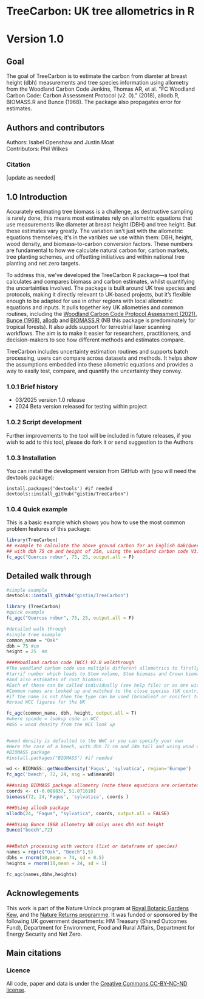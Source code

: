 # TreeCarbon: UK tree allometrics in R
# Version 1.0
## Goal
The goal of TreeCarbon is to estimate the carbon from diamter at breast height (dbh) measurements and tree species information using allometry from the Woodland Carbon Code Jenkins, Thomas AR, et al. "FC Woodland Carbon Code: Carbon Assessment Protocol (v2. 0)." (2018), allodb.R, BIOMASS.R and Bunce (1968). The package also propagates error for estimates.
## Authors and contributors
Authors: Isabel Openshaw and Justin Moat  
Contributors: Phil Wilkes
### Citation

[update as needed]



## 1.0 Introduction

Accurately estimating tree biomass is a challenge, as destructive sampling is rarely done, this means most estimates rely on allometric equations that use measurements like diameter at breast height (DBH) and tree height. But these estimates vary greatly. The variation isn't just with the allometric equations themselves; it's in the varibles we use within them: DBH, height, wood density, and biomass-to-carbon conversion factors. These numbers are fundamental to how we calculate natural carbon for; carbon markets, tree planting schemes, and offsetting initiatives and within national tree planting and net zero targets.

To address this, we've developed the TreeCarbon R package—a tool that calculates and compares biomass and carbon estimates, whilst quantifying the uncertainties involved. The package is built around UK tree species and protocols, making it directly relevant to UK-based projects, but it’s flexible enough to be adapted for use in other regions with local allometric equations and inputs. It pulls together key UK allometries and common routines, including the [Woodland Carbon Code Protocol Assessment (2021)](https://www.woodlandcarboncode.org.uk/images/PDFs/WCC_SurveyProtocol_Version2.1_March2021.pdf), [Bunce (1968)](https://doi.org/10.2307/2258105), [allodb](https://besjournals.onlinelibrary.wiley.com/doi/full/10.1111/2041-210X.13756) and [BIOMASS.R](https://besjournals.onlinelibrary.wiley.com/doi/full/10.1111/2041-210X.12753) (NB this package is predominately for tropical forests). It also adds support for terrestrial laser scanning workflows. The aim is to make it easier for researchers, practitioners, and decision-makers to see how different methods and estimates compare.

TreeCarbon includes uncertainty estimation routines and supports batch processing, users can compare across datasets and methods. It helps show the assumptions embedded into these allometric equations and provides a way to easily test, compare, and quantify the uncertainty they convey. 


### 1.0.1 Brief history

<!-- badges: start -->
* 03/2025 version 1.0 release
* 2024 Beta version released for testing within project
<!-- badges: end -->



### 1.0.2	Script development  

Further improvements to the tool will be included in future releases, if you wish to add to this tool, please do fork it or send suggestion to the Authors

### 1.0.3 Installation

You can install the development version from GitHub with (you will need the devtools package):

```
install.packages('devtools') #if needed
devtools::install_github("gistin/TreeCarbon")
```

### 1.0.4 Quick example

This is a basic example which shows you how to use the most common problem features of this package:

``` r
library(TreeCarbon)
## example to calculate the above ground carbon for an English Oak(Quercus robur)
## with dbh 75 cm and height of 25m, using the woodland carbon code V3.0
fc_agc("Quercus robur", 75, 25, output.all = F)
```
## Detailed walk through
``` r
#simple example
devtools::install_github("gistin/TreeCarbon")

library (TreeCarbon)
#quick example
fc_agc("Quercus robur", 75, 25, output.all = F)

#detailed walk through
#single tree example
common_name = "Oak"
dbh = 75 #cm
height = 25  #m

####Woodland carbon code (WCC) V2.0 walkthrough
#The woodland carbon code use multiple different allometrics to firstly derive
#tarrif number which leads to Stem volume, Stem biomass and Crown biomass 
#and also estimates of root biomass.
#Each of these can be called individually (see help file) or as one with fc_agc
#Common names are looked up and matched to the close species (UK centric),
#if the name is not then the type can be used (broadleaf or conifer) to give
#broad WCC figures for the UK

fc_agc(common_name, dbh, height, output.all = T)
#where spcode = lookup code in WCC
#NSG = wood density from the WCC look up


#wood density is defaulted to the WWC or you can specify your own
#Here the case of a beech, with dbh 72 cm and 24m tall and using wood density from the 
#BIOMASS package
#install.packages("BIOMASS") #if needed

wd <- BIOMASS::getWoodDensity('Fagus', 'sylvatica', region='Europe')
fc_agc('beech', 72, 24, nsg = wd$meanWD)

###using BIOMASS package allometry (note these equations are orientated to tropical areas)
coords <- c(-0.088837, 51.071610)
biomass(72, 24,'Fagus', 'sylvatica', coords )

###Using allodb package
allodb(24, "Fagus", "sylvatica", coords, output.all = FALSE)

###Using Bunce 1968 allometry NB onlys uses dbh not height
Bunce("beech",72)


###Batch processing with vectors (list or dataframe of species)
names = rep(c("Oak", "Beech"),5)
dbhs = rnorm(10,mean = 74, sd = 0.5)
heights = rnorm(10,mean = 24, sd = 1)

fc_agc(names,dbhs,heights)
```

## Acknowlegements
This work is part of the Nature Unlock program at [Royal Botanic Gardens Kew](https://www.kew.org/science), and the [Nature Returns programme](https://www.kew.org/science/nature-returns).  It was funded or sponsored by the following UK government departments: HM Treasury (Shared Outcomes Fund), Department for Environment, Food and Rural Affairs, Department for Energy Security and Net Zero.

## Main citations

### Licence

All code, paper and data is under the [Creative Commons CC-BY-NC-ND license](https://creativecommons.org/licenses/by-nc-nd/2.0/).


